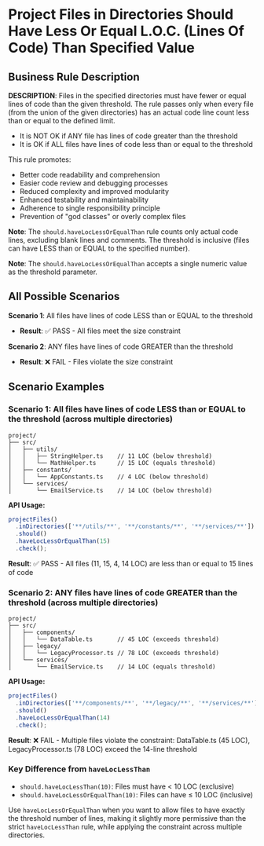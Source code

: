 # Project Files in Directories Should Have Less Or Equal L.O.C. (Lines Of Code) Than Specified Value

## Business Rule Description

**DESCRIPTION**: Files in the specified directories must have fewer or equal lines of code than the given threshold. The rule passes only when every file (from the union of the given directories) has an actual code line count less than or equal to the defined limit.

- It is NOT OK if ANY file has lines of code greater than the threshold
- It is OK if ALL files have lines of code less than or equal to the threshold

This rule promotes:

- Better code readability and comprehension
- Easier code review and debugging processes
- Reduced complexity and improved modularity
- Enhanced testability and maintainability
- Adherence to single responsibility principle
- Prevention of "god classes" or overly complex files

**Note**: The `should.haveLocLessOrEqualThan` rule counts only actual code lines, excluding blank lines and comments. The threshold is inclusive (files can have LESS than or EQUAL to the specified number).

**Note**: The `should.haveLocLessOrEqualThan` accepts a single numeric value as the threshold parameter.

## All Possible Scenarios

**Scenario 1**: All files have lines of code LESS than or EQUAL to the threshold

- **Result**: ✅ PASS - All files meet the size constraint

**Scenario 2**: ANY files have lines of code GREATER than the threshold

- **Result**: ❌ FAIL - Files violate the size constraint

## Scenario Examples

### Scenario 1: All files have lines of code LESS than or EQUAL to the threshold (across multiple directories)

```
project/
├── src/
│   ├── utils/
│   │   ├── StringHelper.ts    // 11 LOC (below threshold)
│   │   └── MathHelper.ts      // 15 LOC (equals threshold)
│   ├── constants/
│   │   └── AppConstants.ts    // 4 LOC (below threshold)
│   └── services/
│       └── EmailService.ts    // 14 LOC (below threshold)
```

**API Usage:**

```typescript
projectFiles()
  .inDirectories(['**/utils/**', '**/constants/**', '**/services/**'])
  .should()
  .haveLocLessOrEqualThan(15)
  .check();
```

**Result**: ✅ PASS - All files (11, 15, 4, 14 LOC) are less than or equal to 15 lines of code

### Scenario 2: ANY files have lines of code GREATER than the threshold (across multiple directories)

```
project/
├── src/
│   ├── components/
│   │   └── DataTable.ts       // 45 LOC (exceeds threshold)
│   ├── legacy/
│   │   └── LegacyProcessor.ts // 78 LOC (exceeds threshold)
│   └── services/
│       └── EmailService.ts    // 14 LOC (equals threshold)
```

**API Usage:**

```typescript
projectFiles()
  .inDirectories(['**/components/**', '**/legacy/**', '**/services/**'])
  .should()
  .haveLocLessOrEqualThan(14)
  .check();
```

**Result**: ❌ FAIL - Multiple files violate the constraint: DataTable.ts (45 LOC), LegacyProcessor.ts (78 LOC) exceed the 14-line threshold

### Key Difference from `haveLocLessThan`

- `should.haveLocLessThan(10)`: Files must have < 10 LOC (exclusive)
- `should.haveLocLessOrEqualThan(10)`: Files can have ≤ 10 LOC (inclusive)

Use `haveLocLessOrEqualThan` when you want to allow files to have exactly the threshold number of lines, making it slightly more permissive than the strict `haveLocLessThan` rule, while applying the constraint across multiple directories.
